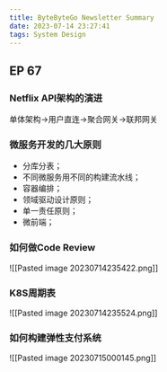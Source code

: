 ```yaml
---
title: ByteByteGo Newsletter Summary
date: 2023-07-14 23:27:41
tags: System Design
---
```


## EP 67

### Netflix API架构的演进

单体架构->用户直连->聚合网关->联邦网关


### 微服务开发的几大原则

- 分库分表；
- 不同微服务用不同的构建流水线；
- 容器编排；
- 领域驱动设计原则；
- 单一责任原则；
- 微前端；

### 如何做Code Review

![[Pasted image 20230714235422.png]]

### K8S周期表

![[Pasted image 20230714235524.png]]

### 如何构建弹性支付系统

![[Pasted image 20230715000145.png]]